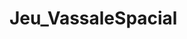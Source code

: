 # Jeu_VassaleSpacial
<html>
<head>
	<title>Jeu vassal des familles</title>
</head>

</style>
<body>
<style>
.tree, .tree ul{
  font: normal normal 14px/20px Helvetica, Arial, sans-serif;  
  list-style-type: none;
  margin-left: 0 0 0 10px;
  padding: 0;
  position: relative;   
  overflow:hidden;    
}

.tree li{
  margin: 0;
  padding: 0 12px;  
  position: relative;   
}
  
.tree li::before, .tree li::after{
  content: '';
  position: absolute;
  left: 0;
}

/* horizontal line on inner list items */
.tree li::before{
  border-top: 1px solid #999;
  top: 10px;
  width: 10px;
  height: 0;    
}

/* vertical line on list items */   
.tree li:after{
  border-left: 1px solid #999;
  height: 100%;
  width: 0px;
  top: -10px; 
}

/* lower line on list items from the first level because they don't have parents */
.tree > li::after{
  top: 10px;
}

/* hide line from the last of the first level list items */
.tree > li:last-child::after{
  display: none;
}
<h1>Classes</h1>
<table>
	<tr>
		<th><i>Crew</i></th>
		<th><i>Failure</i></th>
		<th><i>Starship</i></th>
	</tr>
	<tr>
		<td>Mechanic</td>
		<td>Small</td>
	</tr>
	<tr>
		<td>Doctor</td>
		<td>Medium</td>
	</tr>
	<tr>
		<td>Captain</td>
		<td>Big</td>
	</tr>
	<tr>
		<td>Commander</td>
		<td></td>
	</tr>
</table>

<h2> Methodes Crew : </h2>
<ul>
	<li>Name</li>
	<li>Life</li>
	<li>NbRolls</li>
	<li>Skill</li>
	<li>StartRoom</li>
</ul>

<h2> Methodes Failure : </h2>
<ul>
	<li>Name</li>
	<li>Damage</li>
	<li>NumberToDo</li>
</ul>

<h2> Methodes Starship : </h2>
<ul>
	<li>Name</li>
	<li>Life</li>
	<li>ListRoom</li>
</ul>

<h1>Règles</h1>
<ul class="tree">
	<li>Voir l'état de son vaisseau
		<ul>
			<li>Nombre de point de vie</li>
			<li class="last">Liste des pannes à résoudre</li>
		</ul>
	<li>Voir l'état des membres d'équipage
		<ul>
			<li>Nombre de points de vie restant</li>
			<li>Nombre de dés restant</li>
			<li class="last">Position dans le vaisseau</li>
		</ul>
	</li>
	<li>Assigner un membre d'équipage à un module</li>
	<li>Lancer jusqu'à 3 fois les dés d'un membre d'équipage par tour, avec possibilité de les stocker
		<ul>
			<li>A la fin de chaque tour, le programme appliquera les régles de fin de tour</li>
			<li>Retirer 1 dés à chaque membre d'équipage</li>
			<li>Déclencher les effets negatifs des pannes non resolues</li>
		</ul>
		</li>
		<li>Si un membre de l'équipage tombe à 0 pdv, il meurs et ne peux plus être utiliser.</li>
		<li class="last">Si les 4 meurs = GAME OVER</li>	
		</ul>
	</li>
</ul>

<h1>Menu</h1>
<ul class="tree">
	<li>Voir l'état du vaisseau -> Affiche PDV + pannes</li>
	<li>Voir l'état des membres d'équipage -> Affiche Nb de pdv restant de l'équipe + dés + position + capacité spécial</li>
	<li>Choisir un membre de l'équipage
		<ul> Vous controller le {personnage} -> Affiche l'état du personnage en cours (Affiche Nb de pdv restant de l'équipe + dés + position + capacité spécial)
			<li>Deplacer le membre de l'équipage</li> 
			<li>Lancer un dés</li>
			<li>Stocker les dés restant</li>
			<li>Activer la capacité spécial</li>
		</ul>
	</li>
	<li>Abandonner la partie</li>
</ul>
</body>
</html>